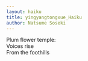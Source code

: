 ```yaml
---
layout: haiku
title: yingyangtongxue_Haiku
author: Natsume Soseki
---
```


Plum flower temple:<br>
Voices rise<br>
From the foothills<br>